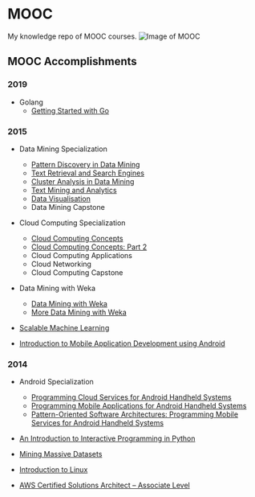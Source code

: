 # MOOC
My knowledge repo of MOOC courses.
![Image of MOOC](http://www.marshallacm.co.uk/wp-content/uploads/moocs-banner.png)

## MOOC Accomplishments
### 2019
* Golang
  * [Getting Started with Go](https://www.coursera.org/account/accomplishments/records/9VZ7G45L2WD8)

### 2015
* Data Mining Specialization
  * [Pattern Discovery in Data Mining](https://www.coursera.org/account/accomplishments/records/2m9D3BQdmUYVsQSt)
  * [Text Retrieval and Search Engines](https://www.coursera.org/account/accomplishments/records/RXbqtzh9mEGGY5BR)
  * [Cluster Analysis in Data Mining](https://www.coursera.org/account/accomplishments/records/hhtPEBvw3tVGavXe)
  * [Text Mining and Analytics](https://www.coursera.org/account/accomplishments/records/GbKAQGNNBFXDAEPK)
  * [Data Visualisation](https://www.coursera.org/account/accomplishments/records/W89HntbaZrPxrdUy)
  * Data Mining Capstone

* Cloud Computing Specialization
  * [Cloud Computing Concepts](https://www.coursera.org/account/accomplishments/records/HeY3QT4amAjVxawt)
  * [Cloud Computing Concepts: Part 2](https://www.coursera.org/account/accomplishments/records/MtzjZ3ycXmhQZAYm)
  * Cloud Computing Applications
  * Cloud Networking
  * Cloud Computing Capstone
 
* Data Mining with Weka
  * [Data Mining with Weka](http://d2t72jqww3n6av.cloudfront.net/wp-content/uploads/2015/05/mooc-certificate-final178.png)
  * [More Data Mining with Weka](http://d2t72jqww3n6av.cloudfront.net/wp-content/uploads/2015/07/weka-Certificate.png)
  
* [Scalable Machine Learning](https://verify.edx.org/cert/8efb20cb0b3847c7a352ef352ecad647)

* [Introduction to Mobile Application Development using Android](https://verify.edx.org/cert/508bf564e0e24ac3ba2f640277e6eeb0)


### 2014
* Android Specialization
  * [Programming Cloud Services for Android Handheld Systems](https://www.coursera.org/account/accomplishments/records/Fz2VJE8U5bzgAX8M)
  * [Programming Mobile Applications for Android Handheld Systems](https://www.coursera.org/account/accomplishments/records/mW9fNMzCyrSZAyye)
  * [Pattern-Oriented Software Architectures: Programming Mobile Services for Android Handheld Systems](https://www.coursera.org/account/accomplishments/records/s7WAPUb2ChNyR6K4)

* [An Introduction to Interactive Programming in Python](https://www.coursera.org/account/accomplishments/records/C6ukS3LuuwtzxMpd)

* [Mining Massive Datasets](http://dengpeng.de/wp-content/uploads/2015/01/Coursera-mmds-2015.pdf)

* [Introduction to Linux](https://s3.amazonaws.com/verify.edx.org/downloads/c0fa1b945d824e37934b6ee7bf7a8fc8/Certificate.pdf)

* [AWS Certified Solutions Architect – Associate Level](http://dengpeng.de/wp-content/uploads/2014/12/LinuxAcademy_AWS_CSA_SoA.pdf)
